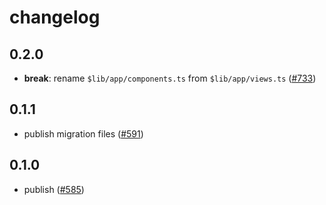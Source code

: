 # changelog

## 0.2.0

- **break**: rename `$lib/app/components.ts` from `$lib/app/views.ts`
  ([#733](https://github.com/feltjs/felt-server/pull/733))

## 0.1.1

- publish migration files
  ([#591](https://github.com/feltjs/felt-server/pull/591))

## 0.1.0

- publish
  ([#585](https://github.com/feltjs/felt-server/pull/585))
